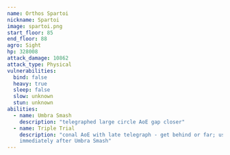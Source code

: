 ```yaml
---
name: Orthos Spartoi
nickname: Spartoi
image: spartoi.png
start_floor: 85
end_floor: 88
agro: Sight
hp: 328008
attack_damage: 10862
attack_type: Physical
vulnerabilities:
  bind: false
  heavy: true
  sleep: false
  slow: unknown
  stun: unknown
abilities:
  - name: Umbra Smash
    description: "telegraphed large circle AoE gap closer"
  - name: Triple Trial
    description: "conal AoE with late telegraph - get behind or far; used
    immediately after Umbra Smash"
---
```

